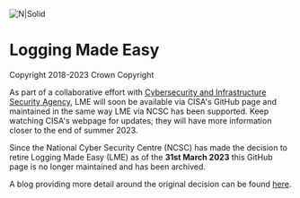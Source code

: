 ![N|Solid](https://www.ncsc.gov.uk/static-assets/images/ncsc_larger_strap.png)
# Logging Made Easy

Copyright 2018-2023 Crown Copyright

As part of a collaborative effort with [Cybersecurity and Infrastructure Security Agency](https://www.cisa.gov/), LME will soon be available via CISA's GitHub page and maintained in the same way LME via NCSC has been supported. Keep watching CISA's webpage for updates; they will have more information closer to the end of summer 2023. 
 
Since the National Cyber Security Centre (NCSC) has made the decision to retire Logging Made Easy (LME) as of the **31st March 2023** this GitHub page is no longer maintained and has been archived.


A blog providing more detail around the original decision can be found [here](https://www.ncsc.gov.uk/blog-post/ncsc-to-retire-logging-made-easy).
